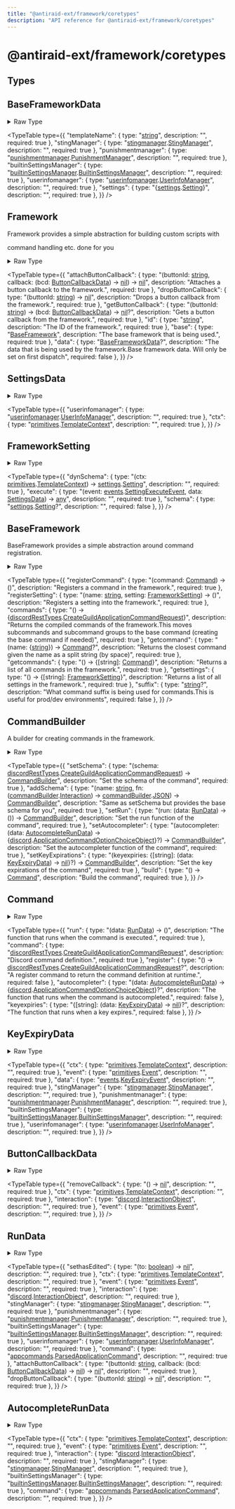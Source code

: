 ```yaml
---
title: "@antiraid-ext/framework/coretypes"
description: "API reference for @antiraid-ext/framework/coretypes"
---
```


<div id="@antiraid-ext/framework/coretypes"></div>

# @antiraid-ext/framework/coretypes

<div id="Types"></div>

## Types

<div id="BaseFrameworkData"></div>

## BaseFrameworkData

<details>
<summary>Raw Type</summary>

```luau
type BaseFrameworkData = {
	templateName: string,

	stingManager: stingmanager.StingManager,

	punishmentmanager: punishmentmanager.PunishmentManager,

	builtinSettingsManager: builtinSettingsManager.BuiltinSettingsManager,

	userinfomanager: userinfomanager.UserInfoManager,

	settings: {settings.Setting}
}
```

</details>

<TypeTable
	type={{
		"templateName": {
			type: "[string](#string)",
			description: "",
			required: true
		},
		"stingManager": {
			type: "[stingmanager](#module.stingmanager).[StingManager](#StingManager)",
			description: "",
			required: true
		},
		"punishmentmanager": {
			type: "[punishmentmanager](#module.punishmentmanager).[PunishmentManager](#PunishmentManager)",
			description: "",
			required: true
		},
		"builtinSettingsManager": {
			type: "[builtinSettingsManager](#module.builtinSettingsManager).[BuiltinSettingsManager](#BuiltinSettingsManager)",
			description: "",
			required: true
		},
		"userinfomanager": {
			type: "[userinfomanager](#module.userinfomanager).[UserInfoManager](#UserInfoManager)",
			description: "",
			required: true
		},
		"settings": {
			type: "\{[settings](#module.settings).[Setting](#Setting)\}",
			description: "",
			required: true
		},
	}}
/>
<div id="Framework"></div>

## Framework

Framework provides a simple abstraction for building custom scripts with

command handling etc. done for you

<details>
<summary>Raw Type</summary>

```luau
--- Framework provides a simple abstraction for building custom scripts with
--- command handling etc. done for you
type Framework = {
	--- The ID of the framework.
	id: string,

	--- The base framework that is being used.
	base: BaseFramework,

	--- Attaches a button callback to the framework.
	attachButtonCallback: (buttonId: string, callback: (bcd: ButtonCallbackData) -> nil) -> nil,

	--- Drops a button callback from the framework.
	dropButtonCallback: (buttonId: string) -> nil,

	--- Gets a button callback from the framework.
	getButtonCallback: (buttonId: string) -> ((bcd: ButtonCallbackData) -> nil)?,

	--- The data that is being used by the framework.
	--- Base framework data. Will only be set on first dispatch
	data: BaseFrameworkData?
}
```

</details>

<TypeTable
	type={{
		"attachButtonCallback": {
			type: "(buttonId: [string](#string), callback: (bcd: [ButtonCallbackData](#ButtonCallbackData)) -> [nil](#nil)) -> [nil](#nil)",
			description: "Attaches a button callback to the framework.",
			required: true
		},
		"dropButtonCallback": {
			type: "(buttonId: [string](#string)) -> [nil](#nil)",
			description: "Drops a button callback from the framework.",
			required: true
		},
		"getButtonCallback": {
			type: "(buttonId: [string](#string)) -> (bcd: [ButtonCallbackData](#ButtonCallbackData)) -> [nil](#nil)?",
			description: "Gets a button callback from the framework.",
			required: true
		},
		"id": {
			type: "[string](#string)",
			description: "The ID of the framework.",
			required: true
		},
		"base": {
			type: "[BaseFramework](#BaseFramework)",
			description: "The base framework that is being used.",
			required: true
		},
		"data": {
			type: "[BaseFrameworkData](#BaseFrameworkData)?",
			description: "The data that is being used by the framework.Base framework data. Will only be set on first dispatch",
			required: false
		},
	}}
/>
<div id="SettingsData"></div>

## SettingsData

<details>
<summary>Raw Type</summary>

```luau
type SettingsData = {
	userinfomanager: userinfomanager.UserInfoManager,

	ctx: primitives.TemplateContext
}
```

</details>

<TypeTable
	type={{
		"userinfomanager": {
			type: "[userinfomanager](#module.userinfomanager).[UserInfoManager](#UserInfoManager)",
			description: "",
			required: true
		},
		"ctx": {
			type: "[primitives](#module.primitives).[TemplateContext](#TemplateContext)",
			description: "",
			required: true
		},
	}}
/>
<div id="FrameworkSetting"></div>

## FrameworkSetting

<details>
<summary>Raw Type</summary>

```luau
type FrameworkSetting = {
	schema: settings.Setting?,

	dynSchema: (ctx: primitives.TemplateContext) -> settings.Setting,

	execute: (event: events.SettingExecuteEvent, data: SettingsData) -> any
}
```

</details>

<TypeTable
	type={{
		"dynSchema": {
			type: "(ctx: [primitives](#module.primitives).[TemplateContext](#TemplateContext)) -> [settings](#module.settings).[Setting](#Setting)",
			description: "",
			required: true
		},
		"execute": {
			type: "(event: [events](#module.events).[SettingExecuteEvent](#SettingExecuteEvent), data: [SettingsData](#SettingsData)) -> [any](#any)",
			description: "",
			required: true
		},
		"schema": {
			type: "[settings](#module.settings).[Setting](#Setting)?",
			description: "",
			required: false
		},
	}}
/>
<div id="BaseFramework"></div>

## BaseFramework

BaseFramework provides a simple abstraction around command registration.

<details>
<summary>Raw Type</summary>

```luau
--- BaseFramework provides a simple abstraction around command registration.
type BaseFramework = {
	--- What command suffix is being used for commands.
	---
	--- This is useful for prod/dev environments
	suffix: string?,

	--- Registers a command in the framework.
	registerCommand: (command: Command) -> (),

	--- Registers a setting into the framework.
	registerSetting: (name: string, setting: FrameworkSetting) -> (),

	--- Returns the compiled commands of the framework.
	---
	--- This moves subcommands and subcommand groups to the base command (creating the base command if needed)
	commands: () -> {discordRestTypes.CreateGuildApplicationCommandRequest},

	--- Returns the closest command given the name as a split string (by space)
	getcommand: (name: {string}) -> Command?,

	--- Returns a list of all commands in the framework.
	getcommands: () -> {
		[string]: Command
	},

	--- Returns a list of all settings in the framework.
	getsettings: () -> {
		[string]: FrameworkSetting
	}
}
```

</details>

<TypeTable
	type={{
		"registerCommand": {
			type: "(command: [Command](#Command)) -> ()",
			description: "Registers a command in the framework.",
			required: true
		},
		"registerSetting": {
			type: "(name: [string](#string), setting: [FrameworkSetting](#FrameworkSetting)) -> ()",
			description: "Registers a setting into the framework.",
			required: true
		},
		"commands": {
			type: "() -> \{[discordRestTypes](#module.discordRestTypes).[CreateGuildApplicationCommandRequest](#CreateGuildApplicationCommandRequest)\}",
			description: "Returns the compiled commands of the framework.This moves subcommands and subcommand groups to the base command (creating the base command if needed)",
			required: true
		},
		"getcommand": {
			type: "(name: \{[string](#string)\}) -> [Command](#Command)?",
			description: "Returns the closest command given the name as a split string (by space)",
			required: true
		},
		"getcommands": {
			type: "() -> \{[string]: [Command](#Command)\}",
			description: "Returns a list of all commands in the framework.",
			required: true
		},
		"getsettings": {
			type: "() -> \{[string]: [FrameworkSetting](#FrameworkSetting)\}",
			description: "Returns a list of all settings in the framework.",
			required: true
		},
		"suffix": {
			type: "[string](#string)?",
			description: "What command suffix is being used for commands.This is useful for prod/dev environments",
			required: false
		},
	}}
/>
<div id="CommandBuilder"></div>

## CommandBuilder

A builder for creating commands in the framework.

<details>
<summary>Raw Type</summary>

```luau
--- A builder for creating commands in the framework.
type CommandBuilder = {
	--- Set the schema of the command
	setSchema: (schema: discordRestTypes.CreateGuildApplicationCommandRequest) -> CommandBuilder,

	--- Same as setSchema but provides the base schema for you
	addSchema: (name: string, fn: (commandBuilder.Interaction) -> commandBuilder.JSON) -> CommandBuilder,

	--- Set the run function of the command
	setRun: (run: (data: RunData) -> ()) -> CommandBuilder,

	--- Set the autocompleter function of the command
	setAutocompleter: (autocompleter: ((data: AutocompleteRunData) -> {discord.ApplicationCommandOptionChoiceObject})?) -> CommandBuilder,

	--- Set the key expirations of the command
	setKeyExpirations: (keyexpiries: {
		[string]: (data: KeyExpiryData) -> nil
	}?) -> CommandBuilder,

	--- Build the command
	build: () -> Command
}
```

</details>

<TypeTable
	type={{
		"setSchema": {
			type: "(schema: [discordRestTypes](#module.discordRestTypes).[CreateGuildApplicationCommandRequest](#CreateGuildApplicationCommandRequest)) -> [CommandBuilder](#CommandBuilder)",
			description: "Set the schema of the command",
			required: true
		},
		"addSchema": {
			type: "(name: [string](#string), fn: ([commandBuilder](#module.commandBuilder).[Interaction](#Interaction)) -> [commandBuilder](#module.commandBuilder).[JSON](#JSON)) -> [CommandBuilder](#CommandBuilder)",
			description: "Same as setSchema but provides the base schema for you",
			required: true
		},
		"setRun": {
			type: "(run: (data: [RunData](#RunData)) -> ()) -> [CommandBuilder](#CommandBuilder)",
			description: "Set the run function of the command",
			required: true
		},
		"setAutocompleter": {
			type: "(autocompleter: (data: [AutocompleteRunData](#AutocompleteRunData)) -> \{[discord](#module.discord).[ApplicationCommandOptionChoiceObject](#ApplicationCommandOptionChoiceObject)\}?) -> [CommandBuilder](#CommandBuilder)",
			description: "Set the autocompleter function of the command",
			required: true
		},
		"setKeyExpirations": {
			type: "(keyexpiries: \{[string]: (data: [KeyExpiryData](#KeyExpiryData)) -> [nil](#nil)\}?) -> [CommandBuilder](#CommandBuilder)",
			description: "Set the key expirations of the command",
			required: true
		},
		"build": {
			type: "() -> [Command](#Command)",
			description: "Build the command",
			required: true
		},
	}}
/>
<div id="Command"></div>

## Command

<details>
<summary>Raw Type</summary>

```luau
type Command = {
	--- Discord command definition.
	command: discordRestTypes.CreateGuildApplicationCommandRequest,

	--- A register command to return the command definition at runtime.
	register: (() -> discordRestTypes.CreateGuildApplicationCommandRequest)?,

	--- The function that runs when the command is executed.
	run: (data: RunData) -> (),

	--- The function that runs when the command is autocompleted.
	autocompleter: ((data: AutocompleteRunData) -> {discord.ApplicationCommandOptionChoiceObject})?,

	--- The function that runs when a key expires.
	keyexpiries: {
		[string]: (data: KeyExpiryData) -> nil
	}?
}
```

</details>

<TypeTable
	type={{
		"run": {
			type: "(data: [RunData](#RunData)) -> ()",
			description: "The function that runs when the command is executed.",
			required: true
		},
		"command": {
			type: "[discordRestTypes](#module.discordRestTypes).[CreateGuildApplicationCommandRequest](#CreateGuildApplicationCommandRequest)",
			description: "Discord command definition.",
			required: true
		},
		"register": {
			type: "() -> [discordRestTypes](#module.discordRestTypes).[CreateGuildApplicationCommandRequest](#CreateGuildApplicationCommandRequest)?",
			description: "A register command to return the command definition at runtime.",
			required: false
		},
		"autocompleter": {
			type: "(data: [AutocompleteRunData](#AutocompleteRunData)) -> \{[discord](#module.discord).[ApplicationCommandOptionChoiceObject](#ApplicationCommandOptionChoiceObject)\}?",
			description: "The function that runs when the command is autocompleted.",
			required: false
		},
		"keyexpiries": {
			type: "\{[string]: (data: [KeyExpiryData](#KeyExpiryData)) -> [nil](#nil)\}?",
			description: "The function that runs when a key expires.",
			required: false
		},
	}}
/>
<div id="KeyExpiryData"></div>

## KeyExpiryData

<details>
<summary>Raw Type</summary>

```luau
type KeyExpiryData = {
	ctx: primitives.TemplateContext,

	event: primitives.Event,

	data: events.KeyExpiryEvent,

	stingManager: stingmanager.StingManager,

	punishmentmanager: punishmentmanager.PunishmentManager,

	builtinSettingsManager: builtinSettingsManager.BuiltinSettingsManager,

	userinfomanager: userinfomanager.UserInfoManager
}
```

</details>

<TypeTable
	type={{
		"ctx": {
			type: "[primitives](#module.primitives).[TemplateContext](#TemplateContext)",
			description: "",
			required: true
		},
		"event": {
			type: "[primitives](#module.primitives).[Event](#Event)",
			description: "",
			required: true
		},
		"data": {
			type: "[events](#module.events).[KeyExpiryEvent](#KeyExpiryEvent)",
			description: "",
			required: true
		},
		"stingManager": {
			type: "[stingmanager](#module.stingmanager).[StingManager](#StingManager)",
			description: "",
			required: true
		},
		"punishmentmanager": {
			type: "[punishmentmanager](#module.punishmentmanager).[PunishmentManager](#PunishmentManager)",
			description: "",
			required: true
		},
		"builtinSettingsManager": {
			type: "[builtinSettingsManager](#module.builtinSettingsManager).[BuiltinSettingsManager](#BuiltinSettingsManager)",
			description: "",
			required: true
		},
		"userinfomanager": {
			type: "[userinfomanager](#module.userinfomanager).[UserInfoManager](#UserInfoManager)",
			description: "",
			required: true
		},
	}}
/>
<div id="ButtonCallbackData"></div>

## ButtonCallbackData

<details>
<summary>Raw Type</summary>

```luau
type ButtonCallbackData = {
	ctx: primitives.TemplateContext,

	interaction: discord.InteractionObject,

	removeCallback: () -> nil,

	event: primitives.Event
}
```

</details>

<TypeTable
	type={{
		"removeCallback": {
			type: "() -> [nil](#nil)",
			description: "",
			required: true
		},
		"ctx": {
			type: "[primitives](#module.primitives).[TemplateContext](#TemplateContext)",
			description: "",
			required: true
		},
		"interaction": {
			type: "[discord](#module.discord).[InteractionObject](#InteractionObject)",
			description: "",
			required: true
		},
		"event": {
			type: "[primitives](#module.primitives).[Event](#Event)",
			description: "",
			required: true
		},
	}}
/>
<div id="RunData"></div>

## RunData

<details>
<summary>Raw Type</summary>

```luau
type RunData = {
	ctx: primitives.TemplateContext,

	event: primitives.Event,

	interaction: discord.InteractionObject,

	stingManager: stingmanager.StingManager,

	punishmentmanager: punishmentmanager.PunishmentManager,

	builtinSettingsManager: builtinSettingsManager.BuiltinSettingsManager,

	userinfomanager: userinfomanager.UserInfoManager,

	command: appcommands.ParsedApplicationCommand,

	attachButtonCallback: ((buttonId: string, callback: (bcd: ButtonCallbackData) -> nil) -> nil),

	dropButtonCallback: ((buttonId: string) -> nil),

	sethasEdited: (to: boolean) -> nil
}
```

</details>

<TypeTable
	type={{
		"sethasEdited": {
			type: "(to: [boolean](#boolean)) -> [nil](#nil)",
			description: "",
			required: true
		},
		"ctx": {
			type: "[primitives](#module.primitives).[TemplateContext](#TemplateContext)",
			description: "",
			required: true
		},
		"event": {
			type: "[primitives](#module.primitives).[Event](#Event)",
			description: "",
			required: true
		},
		"interaction": {
			type: "[discord](#module.discord).[InteractionObject](#InteractionObject)",
			description: "",
			required: true
		},
		"stingManager": {
			type: "[stingmanager](#module.stingmanager).[StingManager](#StingManager)",
			description: "",
			required: true
		},
		"punishmentmanager": {
			type: "[punishmentmanager](#module.punishmentmanager).[PunishmentManager](#PunishmentManager)",
			description: "",
			required: true
		},
		"builtinSettingsManager": {
			type: "[builtinSettingsManager](#module.builtinSettingsManager).[BuiltinSettingsManager](#BuiltinSettingsManager)",
			description: "",
			required: true
		},
		"userinfomanager": {
			type: "[userinfomanager](#module.userinfomanager).[UserInfoManager](#UserInfoManager)",
			description: "",
			required: true
		},
		"command": {
			type: "[appcommands](#module.appcommands).[ParsedApplicationCommand](#ParsedApplicationCommand)",
			description: "",
			required: true
		},
		"attachButtonCallback": {
			type: "(buttonId: [string](#string), callback: (bcd: [ButtonCallbackData](#ButtonCallbackData)) -> [nil](#nil)) -> [nil](#nil)",
			description: "",
			required: true
		},
		"dropButtonCallback": {
			type: "(buttonId: [string](#string)) -> [nil](#nil)",
			description: "",
			required: true
		},
	}}
/>
<div id="AutocompleteRunData"></div>

## AutocompleteRunData

<details>
<summary>Raw Type</summary>

```luau
type AutocompleteRunData = {
	ctx: primitives.TemplateContext,

	event: primitives.Event,

	interaction: discord.InteractionObject,

	stingManager: stingmanager.StingManager,

	builtinSettingsManager: builtinSettingsManager.BuiltinSettingsManager,

	command: appcommands.ParsedApplicationCommand
}
```

</details>

<TypeTable
	type={{
		"ctx": {
			type: "[primitives](#module.primitives).[TemplateContext](#TemplateContext)",
			description: "",
			required: true
		},
		"event": {
			type: "[primitives](#module.primitives).[Event](#Event)",
			description: "",
			required: true
		},
		"interaction": {
			type: "[discord](#module.discord).[InteractionObject](#InteractionObject)",
			description: "",
			required: true
		},
		"stingManager": {
			type: "[stingmanager](#module.stingmanager).[StingManager](#StingManager)",
			description: "",
			required: true
		},
		"builtinSettingsManager": {
			type: "[builtinSettingsManager](#module.builtinSettingsManager).[BuiltinSettingsManager](#BuiltinSettingsManager)",
			description: "",
			required: true
		},
		"command": {
			type: "[appcommands](#module.appcommands).[ParsedApplicationCommand](#ParsedApplicationCommand)",
			description: "",
			required: true
		},
	}}
/>
